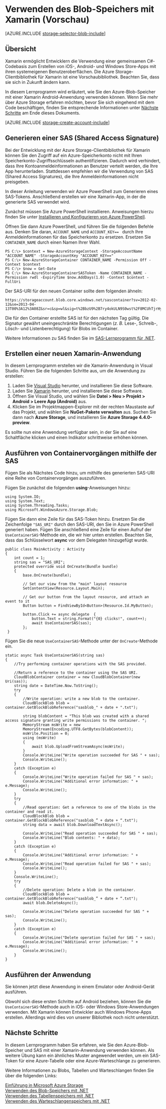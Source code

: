 <properties 
	pageTitle="Verwenden des Blob-Speichers mit Xamarin (Vorschau) | Microsoft Azure" 
	description="Die Azure Storage-Clientbibliothek für Xamarin ermöglicht Entwicklern das Erstellen von iOS-, Android- und Windows Store-Apps mit ihren systemeigenen Benutzeroberflächen. In diesem Lernprogramm wird erläutert, wie mithilfe von Xamarin eine Android-Anwendung erstellt wird, in der der Azure-Blob-Speicher verwendet wird." 
	services="storage" 
	documentationCenter="xamarin" 
	authors="tamram" 
	manager="carolz" 
	editor=""/>

<tags 
	ms.service="storage" 
	ms.workload="storage" 
	ms.tgt_pltfrm="na" 
	ms.devlang="na" 
	ms.topic="article" 
	ms.date="06/15/2015" 
	ms.author="tamram"/>

# Verwenden des Blob-Speichers mit Xamarin (Vorschau)

[AZURE.INCLUDE [storage-selector-blob-include](../../includes/storage-selector-blob-include.md)]

## Übersicht

Xamarin ermöglicht Entwicklern die Verwendung einer gemeinsamen C#-Codebasis zum Erstellen von iOS-, Android- und Windows Store-Apps mit ihren systemeigenen Benutzeroberflächen. Die Azure Storage-Clientbibliothek für Xamarin ist eine Vorschaubibliothek. Beachten Sie, dass sie sich in Zukunft ändern kann.

In diesem Lernprogramm wird erläutert, wie Sie den Azure-Blob-Speicher mit einer Xamarin Android-Anwendung verwenden können. Wenn Sie mehr über Azure Storage erfahren möchten, bevor Sie sich eingehend mit dem Code beschäftigen, finden Sie entsprechende Informationen unter [Nächste Schritte](#next-steps) am Ende dieses Dokuments.

[AZURE.INCLUDE [storage-create-account-include](../../includes/storage-create-account-include.md)]

## Generieren einer SAS (Shared Access Signature)

Bei der Entwicklung mit der Azure Storage-Clientbibliothek für Xamarin können Sie den Zugriff auf ein Azure-Speicherkonto nicht mit Ihren Speicherkonto-Zugriffsschlüsseln authentifizieren. Dadurch wird verhindert, dass Ihre Kontoanmeldeinformationen an Benutzer verteilt werden, die Ihre App herunterladen. Stattdessen empfehlen wir die Verwendung von SAS (Shared Access Signatures), die Ihre Anmeldeinformationen nicht preisgeben.

In dieser Anleitung verwenden wir Azure PowerShell zum Generieren eines SAS-Tokens. Anschließend erstellen wir eine Xamarin-App, in der die generierte SAS verwendet wird.

Zunächst müssen Sie Azure PowerShell installieren. Anweisungen hierzu finden Sie unter [Installieren und Konfigurieren von Azure PowerShell](../powershell-install-configure.md#Install).

Öffnen Sie dann Azure PowerShell, und führen Sie die folgenden Befehle aus. Denken Sie daran, `ACCOUNT_NAME` und `ACCOUNT_KEY== ` durch Ihre Anmeldeinformationen für das Speicherkonto zu ersetzen. Ersetzen Sie `CONTAINER_NAME` durch einen Namen Ihrer Wahl.

    PS C:\> $context = New-AzureStorageContext -StorageAccountName "ACCOUNT_NAME" -StorageAccountKey "ACCOUNT_KEY=="
	PS C:\> New-AzureStorageContainer CONTAINER_NAME -Permission Off -Context $context
	PS C:\> $now = Get-Date
	PS C:\> New-AzureStorageContainerSASToken -Name CONTAINER_NAME -Permission rwdl -ExpiryTime $now.AddDays(1.0) -Context $context -FullUri

Der SAS-URI für den neuen Container sollte dem folgenden ähneln:

	https://storageaccount.blob.core.windows.net/sascontainer?sv=2012-02-12&se=2013-04-13T00%3A12%3A08Z&sr=c&sp=wl&sig=t%2BbzU9%2B7ry4okULN9S0wst%2F8MCUhTjrHyV9rDNLSe8g%3Dsss

Die für den Container erstellte SAS ist für den nächsten Tag gültig. Die Signatur gewährt uneingeschränkte Berechtigungen (*z. B.* Lese-, Schreib-, Lösch- und Listenberechtigung) für Blobs im Container.

Weitere Informationen zu SAS finden Sie im [SAS-Lernprogramm für .NET](storage-dotnet-shared-access-signature-part-2.md).

## Erstellen einer neuen Xamarin-Anwendung

In diesem Lernprogramm erstellen wir die Xamarin-Anwendung in Visual Studio. Führen Sie die folgenden Schritte aus, um die Anwendung zu erstellen:

1. Laden Sie [Visual Studio](https://www.visualstudio.com/) herunter, und installieren Sie diese Software.
2. Laden Sie [Xamarin](http://xamarin.com/platform) herunter, und installieren Sie diese Software.
3. Öffnen Sie Visual Studio, und wählen Sie **Datei > Neu > Projekt > Android > Leere App (Android)** aus.
4. Klicken Sie im Projektmappen-Explorer mit der rechten Maustaste auf das Projekt, und wählen Sie **NuGet-Pakete verwalten** aus. Suchen Sie dann nach **Azure Storage**, und installieren Sie **Azure Storage 4.4.0-preview**.

Es sollte nun eine Anwendung verfügbar sein, in der Sie auf eine Schaltfläche klicken und einen Indikator schrittweise erhöhen können.

## Ausführen von Containervorgängen mithilfe der SAS

Fügen Sie als Nächstes Code hinzu, um mithilfe des generierten SAS-URI eine Reihe von Containervorgängen auszuführen.

Fügen Sie zunächst die folgenden **using**-Anweisungen hinzu:

	using System.IO;
	using System.Text;
	using System.Threading.Tasks;
	using Microsoft.WindowsAzure.Storage.Blob;


Fügen Sie dann eine Zeile für das SAS-Token hinzu. Ersetzen Sie die Zeichenfolge `"SAS_URI"` durch den SAS-URI, den Sie in Azure PowerShell generiert haben. Fügen Sie anschließend eine Zeile für einen Aufruf der `UseContainerSAS`-Methode ein, die wir hier unten erstellen. Beachten Sie, dass das Schlüsselwort **async** vor dem Delegaten hinzugefügt wurde.


	public class MainActivity : Activity
	{
    	int count = 1;
    	string sas = "SAS_URI";
    	protected override void OnCreate(Bundle bundle)
    	{
        	base.OnCreate(bundle);

        	// Set our view from the "main" layout resource
        	SetContentView(Resource.Layout.Main);

        	// Get our button from the layout resource, and attach an event to it
        	Button button = FindViewById<Button>(Resource.Id.MyButton);

        	button.Click += async delegate	{
             	button.Text = string.Format("{0} clicks!", count++);
             	await UseContainerSAS(sas);
         	};
     }

Fügen Sie die neue `UseContainerSAS`-Methode unter der `OnCreate`-Methode ein.

	static async Task UseContainerSAS(string sas)
	{
    	//Try performing container operations with the SAS provided.

    	//Return a reference to the container using the SAS URI.
    	CloudBlobContainer container = new CloudBlobContainer(new Uri(sas));
    	string date = DateTime.Now.ToString();
    	try
    	{
        	//Write operation: write a new blob to the container.
        	CloudBlockBlob blob = container.GetBlockBlobReference("sasblob_" + date + ".txt");

        	string blobContent = "This blob was created with a shared access signature granting write permissions to the container. ";
        	MemoryStream msWrite = new
        	MemoryStream(Encoding.UTF8.GetBytes(blobContent));
        	msWrite.Position = 0;
        	using (msWrite)
         	{
             	await blob.UploadFromStreamAsync(msWrite);
         	}
         	Console.WriteLine("Write operation succeeded for SAS " + sas);
         	Console.WriteLine();
     	}
     	catch (Exception e)
     	{
        	Console.WriteLine("Write operation failed for SAS " + sas);
        	Console.WriteLine("Additional error information: " + e.Message);
        	Console.WriteLine();
     	}
     	try
     	{
        	//Read operation: Get a reference to one of the blobs in the container and read it.
        	CloudBlockBlob blob = container.GetBlockBlobReference("sasblob_” + date + “.txt");
        	string data = await blob.DownloadTextAsync();

        	Console.WriteLine("Read operation succeeded for SAS " + sas);
        	Console.WriteLine("Blob contents: " + data);
     	}
     	catch (Exception e)
     	{
        	Console.WriteLine("Additional error information: " + e.Message);
       		Console.WriteLine("Read operation failed for SAS " + sas);
        	Console.WriteLine();
     	}
     	Console.WriteLine();
     	try
     	{
        	//Delete operation: Delete a blob in the container.
         	CloudBlockBlob blob = container.GetBlockBlobReference("sasblob_” + date + “.txt");
         	await blob.DeleteAsync();

         	Console.WriteLine("Delete operation succeeded for SAS " + sas);
         	Console.WriteLine();
     	}
     	catch (Exception e)
     	{
        	Console.WriteLine("Delete operation failed for SAS " + sas);
        	Console.WriteLine("Additional error information: " + e.Message);
        	Console.WriteLine();
     	}
	}

## Ausführen der Anwendung

Sie können jetzt diese Anwendung in einem Emulator oder Android-Gerät ausführen.

Obwohl sich diese ersten Schritte auf Android beziehen, können Sie die `UseContainerSAS`-Methode auch in iOS- oder Windows Store-Anwendungen verwenden. Mit Xamarin können Entwickler auch Windows Phone-Apps erstellen. Allerdings wird dies von unserer Bibliothek noch nicht unterstützt.

## Nächste Schritte

In diesem Lernprogramm haben Sie erfahren, wie Sie den Azure-Blob-Speicher und SAS mit einer Xamarin-Anwendung verwenden können. Als weitere Übung kann ein ähnliches Muster angewendet werden, um ein SAS-Token für eine Azure-Tabelle oder eine Azure-Warteschlange zu generieren.

Weitere Informationen zu Blobs, Tabellen und Warteschlangen finden Sie über die folgenden Links:

[Einführung in Microsoft Azure Storage](storage-introduction.md)  
[Verwenden des Blob-Speichers mit .NET](storage-dotnet-how-to-use-blobs.md)  
[Verwenden des Tabellenspeichers mit .NET](storage-dotnet-how-to-use-tables.md)  
[Verwenden des Warteschlangenspeichers mit .NET](storage-dotnet-how-to-use-queues.md)
 

<!---HONumber=August15_HO6-->